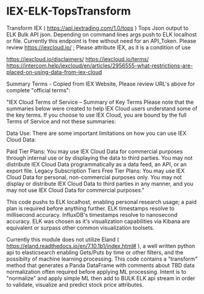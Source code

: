 # IEX-ELK-TopsTransform
Transform IEX ( https://api.iextrading.com/1.0/tops ) Tops Json output to ELK Bulk API json. Depending on command lines args push to ELK localhost or file.
Currently this endpoint is free without need for an API_Token.  Please review https://iexcloud.io/ ; Please attribute IEX, as it is a condition of use

https://iexcloud.io/disclaimers/
https://iexcloud.io/terms/ 
https://intercom.help/iexcloud/en/articles/2956555-what-restrictions-are-placed-on-using-data-from-iex-cloud 

Summary Terms - Copied from IEX Website, Please review URL's above for complete "official terms":

"IEX Cloud Terms of Service – Summary of Key Terms
Please note that the summaries below were created to help IEX Cloud users understand some of the key terms. If you choose to use IEX Cloud, you are bound by the full Terms of Service and not these summaries:

Data Use: There are some important limitations on how you can use IEX Cloud Data:

Paid Tier Plans: You may use IEX Cloud Data for commercial purposes through internal use or by displaying the data to third parties. You may not distribute IEX Cloud Data programmatically as a data feed, an API, or an export file.
Legacy Subscription Tiers
Free Tier Plans: You may use IEX Cloud Data for personal, non-commercial purposes only. You may not display or distribute IEX Cloud Data to third parties in any manner, and you may not use IEX Cloud Data for commercial purposes."


This code pushs to ELK localhost, enabling personal research usage; a paid plan is required before anything further.  ELK timestamps resolve to millisecond accuracy.  InfluxDB's timestamps resolve to nanosecond accuracy.  ELK was chosen as it's visualization capabilities via Kibana are equivalent or surpass other common visualization toolsets.  

Currently this module does not utilize Eland ( https://eland.readthedocs.io/en/7.10.1b1/index.html# ), a well written python api to elasticsearch enabling Gets/Puts by time or other filters, and the possibilty of machine learning processing.  This code contains a "transform" method that generates a Panda DataFrame with comments about TBD data normalization often required before applying ML processing.  Intent is to "normalize" and apply simple ML then add to BULK ELK api stream in order to validate, visualize and predict stock price attributes.  

